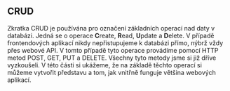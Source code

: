 ## CRUD

Zkratka CRUD je používána pro označení základních operací nad daty v databázi. Jedná se o operace **C**reate, **R**ead, **U**pdate a **D**elete. V případě frontendových aplikací nikdy nepřistupujeme k databázi přímo, nýbrž vždy přes webové API. V tomto případě tyto operace provádíme pomocí HTTP metod POST, GET, PUT a DELETE. Všechny tyto metody jsme si již dříve vyzkoušeli. V této části si ukážeme, že na základě těchto operací si můžeme vytvořit představu a tom, jak vnitřně funguje většina webových aplikací.
